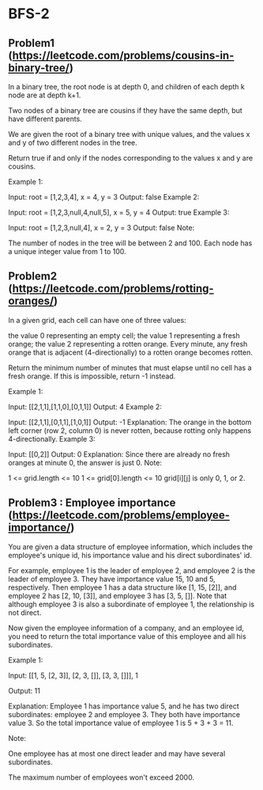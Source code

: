 # BFS-2

## Problem1 (https://leetcode.com/problems/cousins-in-binary-tree/)
In a binary tree, the root node is at depth 0, and children of each depth k node are at depth k+1.

Two nodes of a binary tree are cousins if they have the same depth, but have different parents.

We are given the root of a binary tree with unique values, and the values x and y of two different nodes in the tree.

Return true if and only if the nodes corresponding to the values x and y are cousins.

Example 1:


Input: root = [1,2,3,4], x = 4, y = 3
Output: false
Example 2:


Input: root = [1,2,3,null,4,null,5], x = 5, y = 4
Output: true
Example 3:



Input: root = [1,2,3,null,4], x = 2, y = 3
Output: false
Note:

The number of nodes in the tree will be between 2 and 100.
Each node has a unique integer value from 1 to 100.

## Problem2 (https://leetcode.com/problems/rotting-oranges/)
In a given grid, each cell can have one of three values:

the value 0 representing an empty cell;
the value 1 representing a fresh orange;
the value 2 representing a rotten orange.
Every minute, any fresh orange that is adjacent (4-directionally) to a rotten orange becomes rotten.

Return the minimum number of minutes that must elapse until no cell has a fresh orange.  If this is impossible, return -1 instead.

Example 1:



Input: [[2,1,1],[1,1,0],[0,1,1]]
Output: 4
Example 2:

Input: [[2,1,1],[0,1,1],[1,0,1]]
Output: -1
Explanation:  The orange in the bottom left corner (row 2, column 0) is never rotten, because rotting only happens 4-directionally.
Example 3:

Input: [[0,2]]
Output: 0
Explanation:  Since there are already no fresh oranges at minute 0, the answer is just 0.
Note:

1 <= grid.length <= 10
1 <= grid[0].length <= 10
grid[i][j] is only 0, 1, or 2.

## Problem3 : Employee importance (https://leetcode.com/problems/employee-importance/)

You are given a data structure of employee information, which includes the employee's unique id, his importance value and his direct subordinates' id.

For example, employee 1 is the leader of employee 2, and employee 2 is the leader of employee 3. They have importance value 15, 10 and 5, respectively. Then employee 1 has a data structure like [1, 15, [2]], and employee 2 has [2, 10, [3]], and employee 3 has [3, 5, []]. Note that although employee 3 is also a subordinate of employee 1, the relationship is not direct.

Now given the employee information of a company, and an employee id, you need to return the total importance value of this employee and all his subordinates.

Example 1:

Input: [[1, 5, [2, 3]], [2, 3, []], [3, 3, []]], 1

Output: 11

Explanation:
Employee 1 has importance value 5, and he has two direct subordinates: employee 2 and employee 3. They both have importance value 3. So the total importance value of employee 1 is 5 + 3 + 3 = 11.
 

Note:

One employee has at most one direct leader and may have several subordinates.

The maximum number of employees won't exceed 2000.

